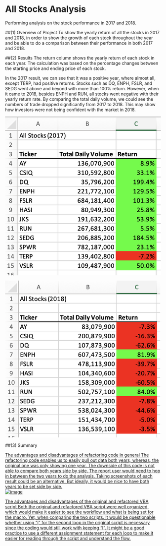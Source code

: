 # All Stocks Analysis
Performing analysis on the stock performance in 2017 and 2018.

##(1) Overview of Project
To show the yearly return of all the stocks in 2017 and 2018, in order to show the growth of each stock throughout the year and be able to do a comparison between their performance in both 2017 and 2018.

##(2) Results
The return column shows the yearly return of each stock in each year. The calculation was based on the percentage changes between the starting price and ending price of each stock. 
 
In the 2017 result, we can see that it was a positive year, where almost all, except TERP, had positive returns. Stocks such as DQ, ENPH, FSLR, and SEDG went above and beyond with more than 100% return. However, when it came to 2018, besides ENPH and RUN, all stocks went negative with their yearly return rate. By comparing the total daily volume, we could see the numbers of trade dropped significantly from 2017 to 2018. This may show how investors were not being confident with the market in 2018. 

![image](https://github.com/sunnycywong/Module-2_stock-analysis/blob/main/Resources/VBA_Challenge_2017.png) 

![image](https://github.com/sunnycywong/Module-2_stock-analysis/blob/main/Resources/VBA_Challenge_2018.png) 

##(3) Summary

<ins> The advantages and disadvantages of refactoring code in general <ins> 
The refactoring code enables us to easily pull out data both years, whereas, the original one was only showing one year. 
The downside of this code is not able to compare both years side by side. The report user would need to hop in between the two years to do the analysis. Taking screenshots of each result could be an alternative. But ideally, it would be nice to have both years to be set side by side.  
![image](https://user-images.githubusercontent.com/65827019/155661350-b4b55092-4e5e-4605-900c-68bb74ed6618.png)

<ins> The advantages and disadvantages of the original and refactored VBA script <ins> 
Both the original and refactored VBA script were well organized, which would make it easier to see the workflow and what is being set for the macro. Yet, when comparing the two scripts. It would be questionable whether using “j” for the second loop in the original script is necessary since the coding would still work with keeping “I”. It might be a good practice to use a different assignment statement for each loop to make it easier for reading through the script and understand the flow. 
